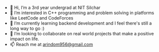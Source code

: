- 👋 Hi, I’m a 3rd year undergrad at NIT Silchar
- 👀 I’m interested in C++ programming and problem solving in platforms like LeetCode and CodeForces
- 🌱 I’m currently learning backend development and I feel there's still a long way to go :)
- 💞️ I’m looking to collaborate on real world projects that make a positive impact on life.
- 📫 Reach me at arindom956@gmail.com

<!---
arindom-s/arindom-s is a ✨ special ✨ repository because its `README.md` (this file) appears on your GitHub profile.
You can click the Preview link to take a look at your changes.
--->
